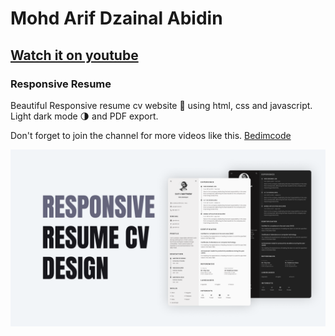 # Mohd Arif Dzainal Abidin
## [Watch it on youtube](https://www.youtube.com/watch?v=oYjseP_Qhv4)
### Responsive Resume
Beautiful Responsive resume cv website 📄 using html, css and javascript. Light dark mode 🌗 and PDF export.

Don't forget to join the channel for more videos like this. [Bedimcode](https://www.youtube.com/c/Bedimcode)

![Resume cv](/preview.png)
